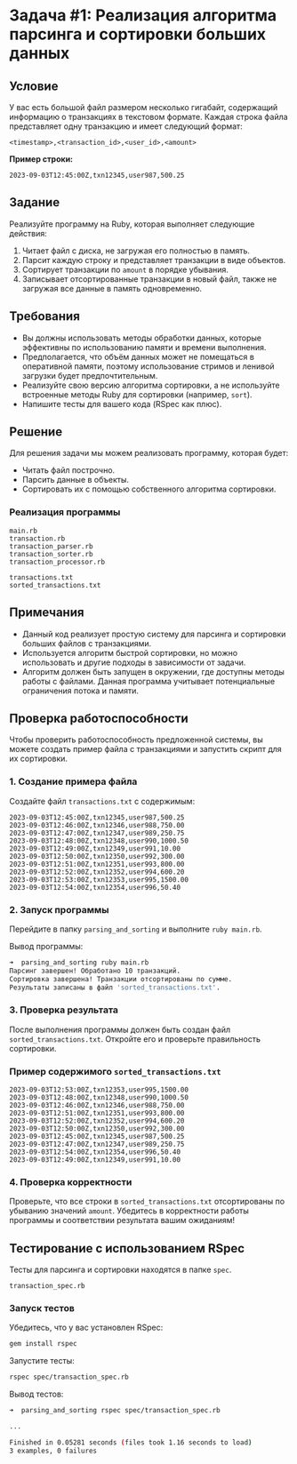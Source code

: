 # Задача #1: Реализация алгоритма парсинга и сортировки больших данных

## Условие

У вас есть большой файл размером несколько гигабайт, содержащий информацию о транзакциях в текстовом формате. Каждая строка файла представляет одну транзакцию и имеет следующий формат:

```
<timestamp>,<transaction_id>,<user_id>,<amount>
```

**Пример строки:**

```
2023-09-03T12:45:00Z,txn12345,user987,500.25
```

## Задание

Реализуйте программу на Ruby, которая выполняет следующие действия:

1. Читает файл с диска, не загружая его полностью в память.
2. Парсит каждую строку и представляет транзакции в виде объектов.
3. Сортирует транзакции по `amount` в порядке убывания.
4. Записывает отсортированные транзакции в новый файл, также не загружая все данные в память одновременно.

## Требования

- Вы должны использовать методы обработки данных, которые эффективны по использованию памяти и времени выполнения.
- Предполагается, что объём данных может не помещаться в оперативной памяти, поэтому использование стримов и ленивой загрузки будет предпочтительным.
- Реализуйте свою версию алгоритма сортировки, а не используйте встроенные методы Ruby для сортировки (например, `sort`).
- Напишите тесты для вашего кода (RSpec как плюс).

## Решение

Для решения задачи мы можем реализовать программу, которая будет:

- Читать файл построчно.
- Парсить данные в объекты.
- Сортировать их с помощью собственного алгоритма сортировки.

### Реализация программы

```
main.rb
transaction.rb
transaction_parser.rb
transaction_sorter.rb
transaction_processor.rb

transactions.txt
sorted_transactions.txt
```

## Примечания

- Данный код реализует простую систему для парсинга и сортировки больших файлов с транзакциями.
- Используется алгоритм быстрой сортировки, но можно использовать и другие подходы в зависимости от задачи.
- Алгоритм должен быть запущен в окружении, где доступны методы работы с файлами. Данная программа учитывает потенциальные ограничения потока и памяти. 

## Проверка работоспособности

Чтобы проверить работоспособность предложенной системы, вы можете создать пример файла с транзакциями и запустить скрипт для их сортировки.

### 1. Создание примера файла

Создайте файл `transactions.txt` с содержимым:

```
2023-09-03T12:45:00Z,txn12345,user987,500.25
2023-09-03T12:46:00Z,txn12346,user988,750.00
2023-09-03T12:47:00Z,txn12347,user989,250.75
2023-09-03T12:48:00Z,txn12348,user990,1000.50
2023-09-03T12:49:00Z,txn12349,user991,10.00
2023-09-03T12:50:00Z,txn12350,user992,300.00
2023-09-03T12:51:00Z,txn12351,user993,800.00
2023-09-03T12:52:00Z,txn12352,user994,600.20
2023-09-03T12:53:00Z,txn12353,user995,1500.00
2023-09-03T12:54:00Z,txn12354,user996,50.40
```

### 2. Запуск программы

Перейдите в папку  `parsing_and_sorting` и выполните `ruby main.rb`.

Вывод программы:

```bash
➜  parsing_and_sorting ruby main.rb                  
Парсинг завершен! Обработано 10 транзакций.
Сортировка завершена! Транзакции отсортированы по сумме.
Результаты записаны в файл 'sorted_transactions.txt'.
```

### 3. Проверка результата

После выполнения программы должен быть создан файл `sorted_transactions.txt`. Откройте его и проверьте правильность сортировки.

### Пример содержимого `sorted_transactions.txt`

```
2023-09-03T12:53:00Z,txn12353,user995,1500.00
2023-09-03T12:48:00Z,txn12348,user990,1000.50
2023-09-03T12:46:00Z,txn12346,user988,750.00
2023-09-03T12:51:00Z,txn12351,user993,800.00
2023-09-03T12:52:00Z,txn12352,user994,600.20
2023-09-03T12:50:00Z,txn12350,user992,300.00
2023-09-03T12:45:00Z,txn12345,user987,500.25
2023-09-03T12:47:00Z,txn12347,user989,250.75
2023-09-03T12:54:00Z,txn12354,user996,50.40
2023-09-03T12:49:00Z,txn12349,user991,10.00
```

### 4. Проверка корректности

Проверьте, что все строки в `sorted_transactions.txt` отсортированы по убыванию значений `amount`. Убедитесь в корректности работы программы и соответствии результата вашим ожиданиям!

## Тестирование с использованием RSpec

Тесты для парсинга и сортировки находятся в папке `spec`.

```
transaction_spec.rb
```

### Запуск тестов

Убедитесь, что у вас установлен RSpec:

```bash
gem install rspec
```

Запустите тесты:

```bash
rspec spec/transaction_spec.rb
```

Вывод тестов:

```bash
➜  parsing_and_sorting rspec spec/transaction_spec.rb

...

Finished in 0.05281 seconds (files took 1.16 seconds to load)
3 examples, 0 failures
```